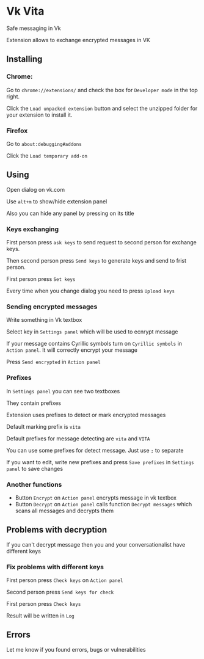 # Vk Vita

Safe messaging in Vk

Extension allows to exchange encrypted messages in VK

## Installing

### Chrome:

Go to ```chrome://extensions/``` and check the box for ```Developer mode``` in the top right.

Click the ```Load unpacked extension``` button and select the unzipped folder for your extension to install it.

### Firefox

Go to ```about:debugging#addons```

Click the ```Load temporary add-on```


## Using

Open dialog on vk.com

Use ```alt+m``` to show/hide extension panel

Also you can hide any panel by pressing on its title

### Keys exchanging

First person press ```ask keys``` to  send request to second person for exchange keys.

Then second person press ```Send keys``` to generate keys and send to frist person.

First person press ```Set keys```

Every time when you change dialog you need to press ```Upload keys```

### Sending encrypted messages

Write something in Vk textbox

Select key in ```Settings panel``` which will be used to ecnrypt message

If your message contains Cyrillic symbols turn on ```Cyrillic symbols``` in ```Action panel```. It will correctly encrypt your message

Press ```Send encrypted``` in ```Action panel```

### Prefixes

In ```Settings panel``` you can see two textboxes

They contain prefixes

Extension uses prefixes to detect or mark encrypted messages

Default marking prefix is ```vita```

Default prefixes for message detecting are ```vita``` and ```VITA``` 

You can use some prefixes for detect message. Just use ```;``` to separate

If you want to edit, write new prefixes and  press ```Save prefixes``` in ```Settings panel``` to save changes

### Another functions

* Button ```Encrypt``` on ```Action panel``` encrypts message in vk textbox
* Button ```Decrypt``` on ```Action panel``` calls function ```Decrypt messages``` which scans all messages and decrypts them

## Problems with decryption

If you can't decrypt message then you and your conversationalist have different keys

### Fix problems with different keys

First person press ```Check keys``` on ```Action panel```

Second person press ```Send keys for check```

First person press ```Check keys``` 

Result will be written in ```Log```


## Errors

Let me know if you found errors, bugs or vulnerabilities
